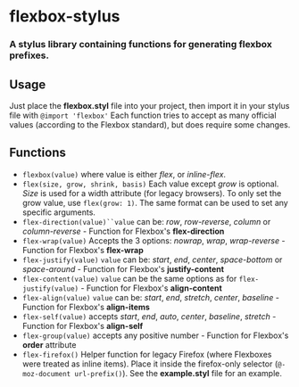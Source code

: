 # flexbox-stylus

### A stylus library containing functions for generating flexbox prefixes.

## Usage

Just place the **flexbox.styl** file into your project, then import it in your stylus file with `@import 'flexbox'`  Each function tries to accept as many official values (according to the Flexbox standard), but does require some changes.

## Functions

- `flexbox(value)` where value is either *flex*, or *inline-flex*.
- `flex(size, grow, shrink, basis)` Each value except *grow* is optional.  *Size* is used for a width attribute (for legacy browsers).  To only set the grow value, use `flex(grow: 1)`.  The same format can be used to set any specific arguments.
- `flex-direction(value)``value` can be: *row*, *row-reverse*, *column* or *column-reverse* - Function for Flexbox's **flex-direction**
- `flex-wrap(value)` Accepts the 3 options: *nowrap*, *wrap*, *wrap-reverse* - Function for Flexbox's **flex-wrap**
- `flex-justify(value)` `value` can be: *start*, *end*, *center*, *space-bottom* or *space-around* - Function for Flexbox's **justify-content**
- `flex-content(value)` `value` can be the same options as for `flex-justify(value)` - Function for Flexbox's **align-content**
- `flex-align(value)` `value` can be: *start*, *end*, *stretch*, *center*, *baseline* - Function for Flexbox's **align-items**
- `flex-self(value)` accepts *start*, *end*, *auto*, *center*, *baseline*, *stretch* - Function for Flexbox's **align-self**
- `flex-group(value)` accepts any positive number - Function for Flexbox's **order** attribute
- `flex-firefox()` Helper function for legacy Firefox (where Flexboxes were treated as inline items).  Place it inside the firefox-only selector (`@-moz-document url-prefix()`).  See the **example.styl** file for an example.
